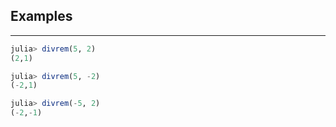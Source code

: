 ## Examples
---
```julia
julia> divrem(5, 2)
(2,1)

julia> divrem(5, -2)
(-2,1)

julia> divrem(-5, 2)
(-2,-1)
```
